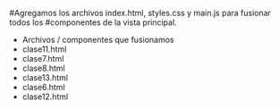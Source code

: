 #Agregamos los archivos index.html, styles.css y main.js para fusionar todos los #componentes de la vista principal.

- Archivos / componentes que fusionamos
- clase11.html
- clase7.html
- clase8.html
- clase13.html
- clase6.html
- clase12.html